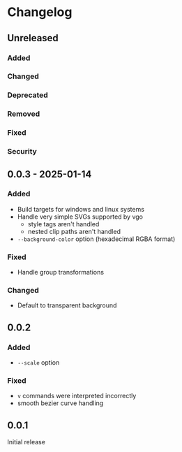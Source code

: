 # Changelog

## Unreleased

### Added

### Changed

### Deprecated

### Removed

### Fixed

### Security

## 0.0.3 - 2025-01-14

### Added

- Build targets for windows and linux systems
- Handle very simple SVGs supported by vgo
  - style tags aren't handled
  - nested clip paths aren't handled
- `--background-color` option (hexadecimal RGBA format)

### Fixed

- Handle group transformations

### Changed

- Default to transparent background

## 0.0.2

### Added

- `--scale` option

### Fixed

- `v` commands were interpreted incorrectly
- smooth bezier curve handling

## 0.0.1

Initial release
